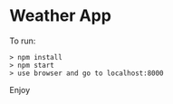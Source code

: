 # Weather App

To run:
```
> npm install
> npm start
> use browser and go to localhost:8000
```

Enjoy
